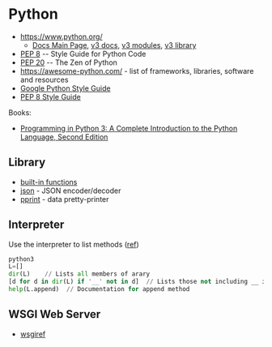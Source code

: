 # Python

* <https://www.python.org/>
  * [Docs Main Page](https://www.python.org/doc/), [v3 docs](https://docs.python.org/3/), [v3 modules](https://docs.python.org/3/py-modindex.html), [v3 library](https://docs.python.org/3/library/index.html)
* [PEP 8](https://www.python.org/dev/peps/pep-0008/) -- Style Guide for Python Code
* [PEP 20](https://www.python.org/dev/peps/pep-0020/) -- The Zen of Python
* <https://awesome-python.com/> - list of frameworks, libraries, software and resources
* [Google Python Style Guide](http://google.github.io/styleguide/pyguide.html)
* [PEP 8 Style Guide](https://www.python.org/dev/peps/pep-0008/)

Books:

* [Programming in Python 3: A Complete Introduction to the Python Language, Second Edition](https://www.safaribooksonline.com/library/view/programming-in-python/9780321699909/)

## Library

* [built-in functions](https://docs.python.org/2/library/functions.html)
* [json](https://docs.python.org/2.7/library/json.html#) - JSON encoder/decoder
* [pprint](https://docs.python.org/2/library/pprint.html) - data pretty-printer

## Interpreter

Use the interpreter to list methods ([ref](https://docs.python.org/3/faq/general.html#is-python-a-good-language-for-beginning-programmers))
```python
python3
L=[]
dir(L)    // Lists all members of arary
[d for d in dir(L) if '__' not in d]  // Lists those not including __ in their name
help(L.append)  // Documentation for append method
```

## WSGI Web Server
* [wsgiref](https://docs.python.org/2/library/wsgiref.html)
